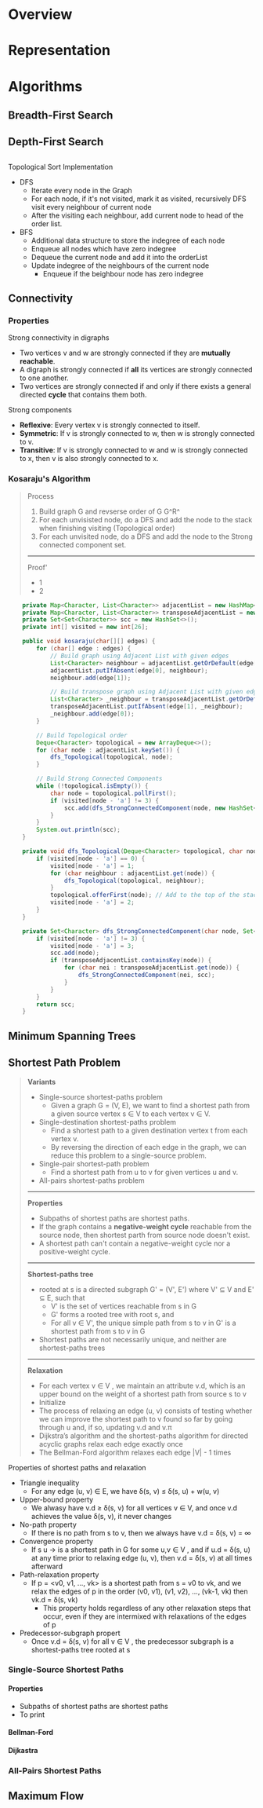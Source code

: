 # Overview
# Representation
# Algorithms
## Breadth-First Search
## Depth-First Search
## 
Topological Sort
Implementation
* DFS
  * Iterate every node in the Graph
  * For each node, if it's not visited, mark it as visited, recursively DFS visit every neighbour of current node
  * After the visiting each neighbour, add current node to head of the order list.
* BFS
  * Additional data structure to store the indegree of each node
  * Enqueue all nodes which have zero indegree
  * Dequeue the current node and add it into the orderList
  * Update indegree of the neighbours of the current node
    * Enqueue if the beighbour node has zero indegree
## Connectivity
### Properties
Strong connectivity in digraphs
* Two vertices v and w are strongly connected if they are **mutually reachable**.
* A digraph is strongly connected if **all** its vertices are strongly connected to one another.
* Two vertices are strongly connected if and only if there exists a general directed **cycle** that contains them both.

Strong components
* **Reflexive**: Every vertex v is strongly connected to itself.
* **Symmetric**: If v is strongly connected to w, then w is strongly connected to v.
* **Transitive**: If v is strongly connected to w and w is strongly connected to x, then v is also strongly connected to x.

### Kosaraju's Algorithm
> Process
>  1. Build graph G and revserse order of G G^R^
>  2. For each unvisisted node, do a DFS and add the node to the stack when finishing visiting (Topological order)
>  3. For each unvisited node, do a DFS and add the node to the Strong connected component set.
>  ---
> Proof'
> * 1
> * 2

```java
    private Map<Character, List<Character>> adjacentList = new HashMap<>();
    private Map<Character, List<Character>> transposeAdjacentList = new HashMap<>();
    private Set<Set<Character>> scc = new HashSet<>();
    private int[] visited = new int[26];

    public void kosaraju(char[][] edges) {
        for (char[] edge : edges) {
            // Build graph using Adjacent List with given edges
            List<Character> neighbour = adjacentList.getOrDefault(edge[0], new ArrayList<>());
            adjacentList.putIfAbsent(edge[0], neighbour);
            neighbour.add(edge[1]);

            // Build transpose graph using Adjacent List with given edges
            List<Character> _neighbour = transposeAdjacentList.getOrDefault(edge[1], new ArrayList<>());
            transposeAdjacentList.putIfAbsent(edge[1], _neighbour);
            _neighbour.add(edge[0]);
        }

        // Build Topological order
        Deque<Character> topological = new ArrayDeque<>();
        for (char node : adjacentList.keySet()) {
            dfs_Topological(topological, node);
        }

        // Build Strong Connected Components
        while (!topological.isEmpty()) {
            char node = topological.pollFirst();
            if (visited[node - 'a'] != 3) {
                scc.add(dfs_StrongConnectedComponent(node, new HashSet<>()));
            }
        }
        System.out.println(scc);
    }

    private void dfs_Topological(Deque<Character> topological, char node) {
        if (visited[node - 'a'] == 0) {
            visited[node - 'a'] = 1;
            for (char neighbour : adjacentList.get(node)) {
                dfs_Topological(topological, neighbour);
            }
            topological.offerFirst(node); // Add to the top of the stack when finish visiting
            visited[node - 'a'] = 2;
        }
    }

    private Set<Character> dfs_StrongConnectedComponent(char node, Set<Character> scc) {
        if (visited[node - 'a'] != 3) {
            visited[node - 'a'] = 3;
            scc.add(node);
            if (transposeAdjacentList.containsKey(node)) {
                for (char nei : transposeAdjacentList.get(node)) {
                    dfs_StrongConnectedComponent(nei, scc);
                }
            }
        }
        return scc;
    }
```

## Minimum Spanning Trees

## Shortest Path Problem
>
> **Variants**
> * Single-source shortest-paths problem
> 	* Given a graph G = (V, E), we want to find a shortest path from a given source vertex s ∈ V to each vertex v ∈ V.
> * Single-destination shortest-paths problem
> 	* Find a shortest path to a given destination vertex t from each vertex v.
> 	* By reversing the direction of each edge in the graph, we can reduce this problem to a single-source problem.
> * Single-pair shortest-path problem
> 	* Find a shortest path from u to v for given vertices u and v.
> * All-pairs shortest-paths problem
>---
> **Properties**
> * Subpaths of shortest paths are shortest paths.
> * If the graph contains a **negative-weight cycle** reachable from the source node, then shortest parth from source node doesn't exist. 
> * A shortest path can't contain a negative-weight cycle nor a positive-weight cycle.
>---
> **Shortest-paths tree**
> - rooted at s is a directed subgraph G' = (V', E') where V' ⊆  V and E' ⊆ E, such that
> 	- V' is the set of vertices reachable from s in G
> 	- G' forms a rooted tree with root s, and
> 	- For all v ∈ V', the unique simple path from s to v in G' is a shortest path from s to v in G
> - Shortest paths are not necessarily unique, and neither are shortest-paths trees
> ---
> **Relaxation**
> - For each vertex v ∈ V , we maintain an attribute v.d, which is an upper bound on the weight of a shortest path from source s to v
> - Initialize
> - The process of relaxing an edge (u, v) consists of testing whether we can improve the shortest path to v found so far by going through u and, if so, updating v.d and v.π
> - Dijkstra’s algorithm and the shortest-paths algorithm for directed acyclic graphs relax each edge exactly once
> - The Bellman-Ford algorithm relaxes each edge |V| - 1 times


Properties of shortest paths and relaxation
- Triangle inequality
	- For any edge (u, v) ∈ E, we have δ(s, v) ≤ δ(s, u) + w(u, v)
- Upper-bound property
	- We alwasy have v.d ≥ δ(s, v) for all vertices v ∈ V, and once v.d achieves the value δ(s, v), it never changes
- No-path property
	- If there is no path from s to v, then we always have v.d = δ(s, v) = ∞
- Convergence property
	- If s   u -> is a shortest path in G for some u,v ∈ V , and if u.d = δ(s, u) at any time prior to relaxing edge (u, v), then v.d = δ(s, v) at all times afterward
- Path-relaxation property
	- If p = <v0, v1, ..., vk> is a shortest path from s = v0 to vk, and we relax the edges of p in the order (v0, v1), (v1, v2), ..., (vk-1, vk) then vk.d = δ(s, vk)
		- This property holds regardless of any other relaxation steps that occur, even if they are intermixed with relaxations of the edges of p
- Predecessor-subgraph propert
	- Once v.d = δ(s, v) for all v ∈ V , the predecessor subgraph is a shortest-paths tree rooted at s

### Single-Source Shortest Paths




#### Properties
* Subpaths of shortest paths are shortest paths
* To print

#### Bellman-Ford
#### Dijkastra
### All-Pairs Shortest Paths

## Maximum Flow
<!--stackedit_data:
eyJoaXN0b3J5IjpbMTA3MDM4MjI2OCwxNjA1NTY2MDQ2XX0=
-->